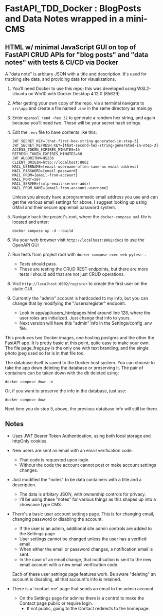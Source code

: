 # FastAPI_TDD_Docker : BlogPosts and Data Notes wrapped in a mini-CMS

## HTML w/ minimal JavaScript GUI on top of FastAPI CRUD APIs for "blog posts" and "data notes" with tests & CI/CD via Docker

A "data note" is arbitary JSON with a title and description. It's used for tracking site data, and providing data for visualizations.

1. You'll need Docker to use this repo; this was developed using WSL2-Ubuntu on Win10 with Docker Desktop 4.12.0 (85629)
2. After getting your own copy of the repo, via a terminal navigate to `src\app` and create a file named `.env` in the same directory as main.py
3. Enter `openssl rand -hex 32` to generate a random hex string, and again because you'll need two. These will be your secret hash strings.
4. Edit the `.env` file to have contents like this:

    ```text
    JWT_SECRET_KEY=[that-first-hex-string-generated-in-step-3]
    JWT_SECRET_REFRESH_KEY=[that-second-hex-string-generated-in-step-3]
    ACCESS_TOKEN_EXPIRES_MINUTES=15
    REFRESH_TOKEN_EXPIRES_MINUTES=60
    JWT_ALGORITHM=HS256
    CLIENT_ORIGIN=http://localhost:8002
    MAIL_USERNAME=[email-username-often-same-as-email-address]
    MAIL_PASSWORD=[email-password]
    MAIL_FROM=[email-from-account]
    MAIL_PORT=587
    MAIL_SERVER=[smtp-email-server-addr]
    MAIL_FROM_NAME=[email-from-account-username]
    ```

    Unless you already have a programmatic email address you use and can get the various
    email settings for above, I suggest looking up using GMail and their secure app email password system.

5. Navigate back the project's root, where the `docker-compose.yml` file is located and enter:

    ```text
    docker compose up -d --build
    ```

6. Via your web browser visit `http://localhost:8002/docs` to use the OpenAPI GUI
7. Run tests from project root with `docker compose exec web pytest .`

   * Tests should pass.
   * These are testing the CRUD REST endpoints, but there are more tests I should add that are not just CRUD operations.

8. Visit `http://localhost:8002/register` to create the first user on the static GUI.

9. Currently the "admin" account is hardcoded to my info, but you can change that by modifying the "/users/register" endpoint.

   * Look in app/api/users_htmlpages.html around line 128, where the user roles are initialized. Just change that info to yours.
   * Next version will have this "admin" info in the Settings/config .env file.

This produces two Docker images, one hosting postgres and the other the FastAPI app.
It is pretty basic at this point, quite easy to make your own. The file page_frags.py is the only one
with text branding, and the single photo jpeg used so far is in that file too.

The database itself is saved to the Docker host system. You can choose to take the app down deleting the database or preserving it.
The pair of containers can be taken down with the db deleted using:

`docker compose down -v`

Or, if you want to preserve the info in the database, just use:

`docker compose down`

Next time you do step 5, above, the previous database info will still be there.

## Notes

* Uses JWT Bearer Token Authentication, using both local storage and httpOnly cookies.

* New users are sent an email with an email verification code.
  * That code is requested upon login.
  * Without the code the account cannot post or make account settings changes.

* Just modified the "notes" to be data containers with a title and a description.
  * The data is arbitary JSON, with ownership controls for privacy.
  * I'll be using these "notes" for various things as this shapes up into a showcase type CMS.

* There's a basic user account settings page. This is for changing email, changing password or disabling the account.
  * If the user is an admin, additional site admin controls are added to the Settings page
  * User settings cannot be changed unless the user has a verified email.
  * When either the email or password changes, a notification email is sent.
  * In the case of an email change, that notification is sent to the new email account with a new email verification code.

  Each of these user settings page features work. Be aware "deleting" an account is disabling, all that account's info is retained.

* There is a 'contact me' page that sends an email to the admin account.
  * On the Settings page for admins there is a control to make the Contact page public or require login.
    * If not public, going to the Contact redirects to the homepage.
  